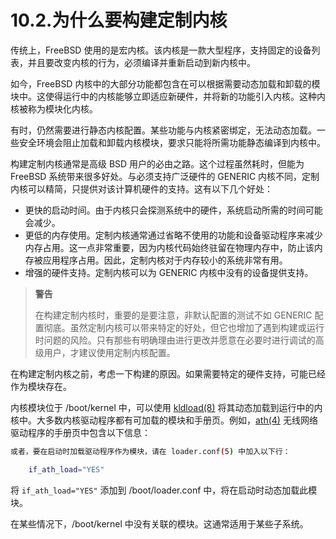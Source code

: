 # 10.2.为什么要构建定制内核

传统上，FreeBSD 使用的是宏内核。该内核是一款大型程序，支持固定的设备列表，并且要改变内核的行为，必须编译并重新启动到新内核中。

如今，FreeBSD 内核中的大部分功能都包含在可以根据需要动态加载和卸载的模块中。这使得运行中的内核能够立即适应新硬件，并将新的功能引入内核。这种内核被称为模块化内核。

有时，仍然需要进行静态内核配置。某些功能与内核紧密绑定，无法动态加载。一些安全环境会阻止加载和卸载内核模块，要求只能将所需功能静态编译到内核中。

构建定制内核通常是高级 BSD 用户的必由之路。这个过程虽然耗时，但能为 FreeBSD 系统带来很多好处。与必须支持广泛硬件的 GENERIC 内核不同，定制内核可以精简，只提供对该计算机硬件的支持。这有以下几个好处：

* 更快的启动时间。由于内核只会探测系统中的硬件，系统启动所需的时间可能会减少。
* 更低的内存使用。定制内核通常通过省略不使用的功能和设备驱动程序来减少内存占用。这一点非常重要，因为内核代码始终驻留在物理内存中，防止该内存被应用程序占用。因此，定制内核对于内存较小的系统非常有用。
* 增强的硬件支持。定制内核可以为 GENERIC 内核中没有的设备提供支持。

>**警告**
>
> 在构建定制内核时，重要的是要注意，非默认配置的测试不如 GENERIC 配置彻底。虽然定制内核可以带来特定的好处，但它也增加了遇到构建或运行时问题的风险。只有那些有明确理由进行更改并愿意在必要时进行调试的高级用户，才建议使用定制内核配置。

在构建定制内核之前，考虑一下构建的原因。如果需要特定的硬件支持，可能已经作为模块存在。

内核模块位于 /boot/kernel 中，可以使用 [kldload(8)](https://man.freebsd.org/cgi/man.cgi?query=kldload&sektion=8&format=html) 将其动态加载到运行中的内核中。大多数内核驱动程序都有可加载的模块和手册页。例如，[ath(4)](https://man.freebsd.org/cgi/man.cgi?query=ath&sektion=4&format=html) 无线网络驱动程序的手册页中包含以下信息：

```sh
或者，要在启动时加载驱动程序作为模块，请在 loader.conf(5) 中加入以下行：

    if_ath_load="YES"
```

将 `if_ath_load="YES"` 添加到 /boot/loader.conf 中，将在启动时动态加载此模块。

在某些情况下，/boot/kernel 中没有关联的模块。这通常适用于某些子系统。
